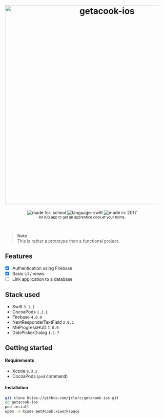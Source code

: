 <h1 align="center">
  <img alt="getacook-ios" width="652" src="https://jclerc.github.io/assets/repos/banner/getacook-ios.jpg">
  <br>
</h1>

<p align="center">
  <img alt="made for: school" src="https://jclerc.github.io/assets/static/badges/made-for/school.svg">
  <img alt="language: swift" src="https://jclerc.github.io/assets/static/badges/language/swift.svg">
  <img alt="made in: 2017" src="https://jclerc.github.io/assets/static/badges/made-in/2017.svg">
  <br>
  <sub>An iOS app to get an apprentice cook at your home.</sub>
</p>
<br>

> **Note** \
> This is rather a prototype than a functional project.

## Features

- [x] Authentication using Firebase
- [x] Basic UI / views
- [ ] Link application to a database

## Stack used

- Swift `3.1.1`
- CocoaPods `1.2.1`
- Firebase `4.0.0`
- NextResponderTextField `2.0.1`
- MBProgressHUD `1.0.0`
- DatePickerDialog `1.1.7`

## Getting started

#### Requirements

- Xcode `8.3.2`
- CocoaPods (`pod` command)

#### Installation

```sh
git clone https://github.com/jclerc/getacook-ios.git
cd getacook-ios
pod install
open -a Xcode GetACook.xcworkspace
```
